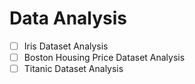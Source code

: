 Data Analysis
=======

* [ ] Iris Dataset Analysis
* [ ] Boston Housing Price Dataset Analysis
* [ ] Titanic Dataset Analysis